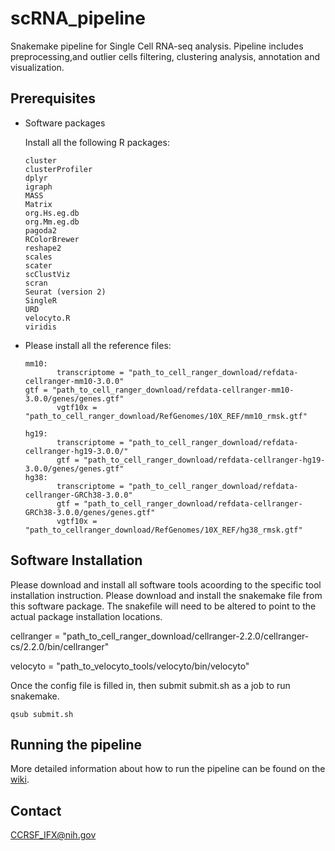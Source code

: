 # scRNA_pipeline
Snakemake pipeline for Single Cell RNA-seq analysis. Pipeline includes preprocessing,and outlier cells filtering, clustering analysis, annotation and visualization. 


## Prerequisites

 * Software packages
 
   Install all the following R packages:
   
   ```
   cluster
   clusterProfiler
   dplyr
   igraph
   MASS
   Matrix
   org.Hs.eg.db   
   org.Mm.eg.db
   pagoda2
   RColorBrewer
   reshape2
   scales
   scater
   scClustViz
   scran
   Seurat (version 2)
   SingleR
   URD
   velocyto.R
   viridis
   ```
 
 * Please install all the reference files:
   
       mm10:
              transcriptome = "path_to_cell_ranger_download/refdata-cellranger-mm10-3.0.0"
       gtf = "path_to_cell_ranger_download/refdata-cellranger-mm10-3.0.0/genes/genes.gtf"
              vgtf10x = "path_to_cell_ranger_download/RefGenomes/10X_REF/mm10_rmsk.gtf"
             
       hg19:
              transcriptome = "path_to_cell_ranger_download/refdata-cellranger-hg19-3.0.0/"
              gtf = "path_to_cell_ranger_download/refdata-cellranger-hg19-3.0.0/genes/genes.gtf"
       hg38:
              transcriptome = "path_to_cell_ranger_download/refdata-cellranger-GRCh38-3.0.0"
              gtf = "path_to_cell_ranger_download/refdata-cellranger-GRCh38-3.0.0/genes/genes.gtf"
              vgtf10x = "path_to_cellranger_download/RefGenomes/10X_REF/hg38_rmsk.gtf"
        

## Software Installation

   Please download and install all software tools acoording to the specific tool installation instruction. 
   Please download and install the snakemake file from this software package.
   The snakefile will need to be altered to point to the actual package installation locations.

 
   cellranger = "path_to_cell_ranger_download/cellranger-2.2.0/cellranger-cs/2.2.0/bin/cellranger"
   
   velocyto = "path_to_velocyto_tools/velocyto/bin/velocyto"



Once the config file is filled in, then submit submit.sh as a job to run snakemake.
``` 
qsub submit.sh
```

## Running the pipeline
More detailed information about how to run the pipeline can be found on the [wiki](https://github.com/abcsFrederick/scRNA_pipeline/wiki/Single-Cell-RNA-Pipeline-Documentation).

## Contact

  CCRSF_IFX@nih.gov

